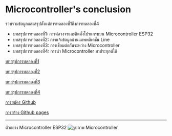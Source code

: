 # Microcontroller's conclusion
รวบรวมข้อมูลและสรุปตั้งแต่การทดลองที่1ถึงการทดลองที่4

- บทสรุปการทดลองที่1: การต่อวงจรและติดตั้งโปรแกรมบน Microcontroller ESP32
- บทสรุปการทอลองที่2: การแจ้งข้อมูลผ่านแอพพลิเคชั่น Line
- บทสรุปการทดลองที่3: การเชื่อมต่อกันระหว่าง Microcontroller
- บทสรุปการทดลองที่4: การนำ Microcontroller มาประยุกต์ใช้

[บทสรุปการทดลองที่1](https://drive.google.com/file/d/1d1bu8mBQp95hLWiOMd2IHlBJslo_osF_/view?usp=sharing)

[บทสรุปการทอลองที่2](https://drive.google.com/file/d/1nT1wujLhdO-YlOiyOpNSPlvY4RlKf327/view?usp=sharing)

[บทสรุปการทดลองที่3](https://drive.google.com/file/d/1BYaAfLxxUOPbS_UKCbNQ3p_-YlLGFqU2/view?usp=sharing)

[บทสรุปการทดลองที่4](https://drive.google.com/open?id=1_ms8X5ul8Hj0fGBVsySUEeQoZRpFh4ZT)

[การสมัคร Github](https://youtu.be/SL5h8s46tvU)

[การสร้าง Github pages](https://youtu.be/8AYyFAHKiHY)

------------------------------
ตัวอย่าง Microcontroller ESP32
![รูปภาพ Microcontroller](https://th.cytron.io/image/cache/catalog/products/NODEMCU-ESP32/NODEMCU-ESP32-6-1-2-800x800.jpg)
